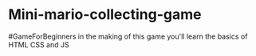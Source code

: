 # Mini-mario-collecting-game
#GameForBeginners in the making of this game you'll learn the basics of HTML CSS and JS
